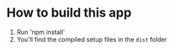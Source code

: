# How to build this app
1. Run 'npm install'
2. You'll find the compiled setup files in the `dist` folder

